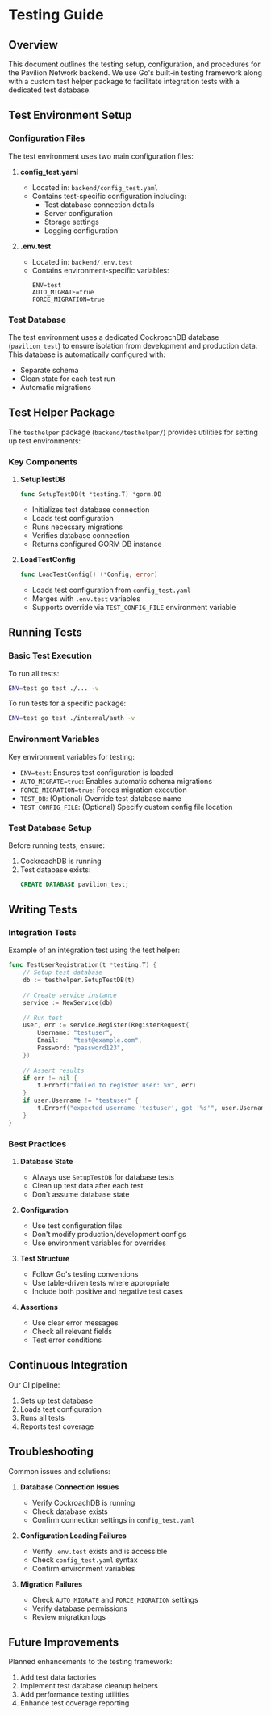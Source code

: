 # Testing Guide

## Overview

This document outlines the testing setup, configuration, and procedures for the Pavilion Network backend. We use Go's built-in testing framework along with a custom test helper package to facilitate integration tests with a dedicated test database.

## Test Environment Setup

### Configuration Files

The test environment uses two main configuration files:

1. **config_test.yaml**
   - Located in: `backend/config_test.yaml`
   - Contains test-specific configuration including:
     - Test database connection details
     - Server configuration
     - Storage settings
     - Logging configuration

2. **.env.test**
   - Located in: `backend/.env.test`
   - Contains environment-specific variables:
     ```env
     ENV=test
     AUTO_MIGRATE=true
     FORCE_MIGRATION=true
     ```

### Test Database

The test environment uses a dedicated CockroachDB database (`pavilion_test`) to ensure isolation from development and production data. This database is automatically configured with:
- Separate schema
- Clean state for each test run
- Automatic migrations

## Test Helper Package

The `testhelper` package (`backend/testhelper/`) provides utilities for setting up test environments:

### Key Components

1. **SetupTestDB**
   ```go
   func SetupTestDB(t *testing.T) *gorm.DB
   ```
   - Initializes test database connection
   - Loads test configuration
   - Runs necessary migrations
   - Verifies database connection
   - Returns configured GORM DB instance

2. **LoadTestConfig**
   ```go
   func LoadTestConfig() (*Config, error)
   ```
   - Loads test configuration from `config_test.yaml`
   - Merges with `.env.test` variables
   - Supports override via `TEST_CONFIG_FILE` environment variable

## Running Tests

### Basic Test Execution

To run all tests:
```bash
ENV=test go test ./... -v
```

To run tests for a specific package:
```bash
ENV=test go test ./internal/auth -v
```

### Environment Variables

Key environment variables for testing:
- `ENV=test`: Ensures test configuration is loaded
- `AUTO_MIGRATE=true`: Enables automatic schema migrations
- `FORCE_MIGRATION=true`: Forces migration execution
- `TEST_DB`: (Optional) Override test database name
- `TEST_CONFIG_FILE`: (Optional) Specify custom config file location

### Test Database Setup

Before running tests, ensure:
1. CockroachDB is running
2. Test database exists:
   ```sql
   CREATE DATABASE pavilion_test;
   ```

## Writing Tests

### Integration Tests

Example of an integration test using the test helper:

```go
func TestUserRegistration(t *testing.T) {
    // Setup test database
    db := testhelper.SetupTestDB(t)
    
    // Create service instance
    service := NewService(db)
    
    // Run test
    user, err := service.Register(RegisterRequest{
        Username: "testuser",
        Email:    "test@example.com",
        Password: "password123",
    })
    
    // Assert results
    if err != nil {
        t.Errorf("failed to register user: %v", err)
    }
    if user.Username != "testuser" {
        t.Errorf("expected username 'testuser', got '%s'", user.Username)
    }
}
```

### Best Practices

1. **Database State**
   - Always use `SetupTestDB` for database tests
   - Clean up test data after each test
   - Don't assume database state

2. **Configuration**
   - Use test configuration files
   - Don't modify production/development configs
   - Use environment variables for overrides

3. **Test Structure**
   - Follow Go's testing conventions
   - Use table-driven tests where appropriate
   - Include both positive and negative test cases

4. **Assertions**
   - Use clear error messages
   - Check all relevant fields
   - Test error conditions

## Continuous Integration

Our CI pipeline:
1. Sets up test database
2. Loads test configuration
3. Runs all tests
4. Reports test coverage

## Troubleshooting

Common issues and solutions:

1. **Database Connection Issues**
   - Verify CockroachDB is running
   - Check database exists
   - Confirm connection settings in `config_test.yaml`

2. **Configuration Loading Failures**
   - Verify `.env.test` exists and is accessible
   - Check `config_test.yaml` syntax
   - Confirm environment variables

3. **Migration Failures**
   - Check `AUTO_MIGRATE` and `FORCE_MIGRATION` settings
   - Verify database permissions
   - Review migration logs

## Future Improvements

Planned enhancements to the testing framework:
1. Add test data factories
2. Implement test database cleanup helpers
3. Add performance testing utilities
4. Enhance test coverage reporting 